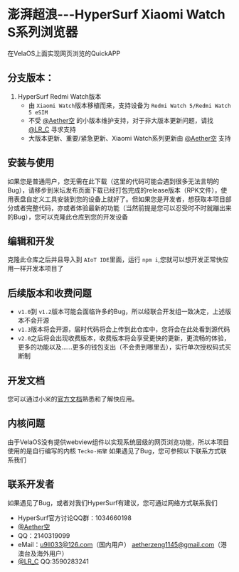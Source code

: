 # 澎湃超浪---HyperSurf Xiaomi Watch S系列浏览器
在VelaOS上面实现网页浏览的QuickAPP

## 分支版本：
1. HyperSurf Redmi Watch版本
   - 由 `Xiaomi Watch`版本移植而来，支持设备为 `Redmi Watch 5/Redmi Watch 5 eSIM`
   - 不受 [@Aether空](https://www.bandbbs.cn/members/1680068/) 的小版本维护支持，对于非大版本更新问题，请找 [@LR_C](https://www.bandbbs.cn/members/1397083/) 寻求支持
   - 大版本更新、重要/紧急更新、Xiaomi Watch系列更新由 [@Aether空](https://www.bandbbs.cn/members/1680068/) 支持


## 安装与使用
如果您是普通用户，您无需在此下载（这里的代码可能会遇到很多无法言明的Bug），请移步到米坛发布页面下载已经打包完成的release版本（RPK文件），使用表盘自定义工具安装到您的设备上就好了。但如果您是开发者，想获取本项目部分或者完整代码，亦或者体验最新的功能（当然前提是您可以忍受时不时就蹦出来的Bug），您可以克隆此仓库到您的开发设备

## 编辑和开发
克隆此仓库之后并且导入到 `AIoT IDE`里面，运行 `npm i`,您就可以想开发正常快应用一样开发本项目了

## 后续版本和收费问题
  - `v1.0`到 `v1.2`版本可能会面临许多的Bug，所以经联合开发组一致决定，上述版本不会开源
  - `v1.3`版本将会开源，届时代码将会上传到此仓库中，您将会在此处看到源代码
  - `v2.0`之后将会出现收费版本，收费版本将会享受更快的更新，更流畅的体验，更多的功能以及......更多的钱包支出（不会贵到哪里去），实行单次授权码式买断制

## 开发文档

您可以通过小米的[官方文档](https://iot.mi.com/vela/quickapp)熟悉和了解快应用。

## 内核问题
由于VelaOS没有提供webview组件以实现系统层级的网页浏览功能，所以本项目使用的是自行编写的内核 `Tecko-拓擎`
如果遇见了Bug，您可参照以下联系方式联系我们

## 联系开发者
如果遇见了Bug，或者对我们HyperSurf有建议，您可通过网络方式联系我们
 - HyperSurf官方讨论QQ群：1034660198
 - [@Aether空](https://www.bandbbs.cn/members/1680068/)
  - QQ：2140319099
  - eMail：u9ll033@126.com（国内用户）
           aetherzeng1145@gmail.com（港澳台及海外用户）
 - [@LR_C](https://www.bandbbs.cn/members/1397083/) QQ:3590283241
